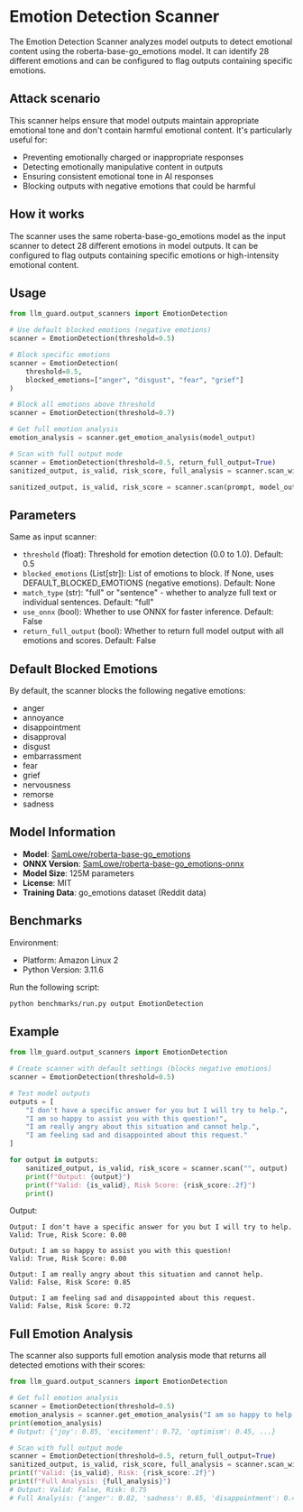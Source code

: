 # Emotion Detection Scanner

The Emotion Detection Scanner analyzes model outputs to detect emotional content using the roberta-base-go_emotions model. It can identify 28 different emotions and can be configured to flag outputs containing specific emotions.

## Attack scenario

This scanner helps ensure that model outputs maintain appropriate emotional tone and don't contain harmful emotional content. It's particularly useful for:
- Preventing emotionally charged or inappropriate responses
- Detecting emotionally manipulative content in outputs
- Ensuring consistent emotional tone in AI responses
- Blocking outputs with negative emotions that could be harmful

## How it works

The scanner uses the same roberta-base-go_emotions model as the input scanner to detect 28 different emotions in model outputs. It can be configured to flag outputs containing specific emotions or high-intensity emotional content.

## Usage

```python
from llm_guard.output_scanners import EmotionDetection

# Use default blocked emotions (negative emotions)
scanner = EmotionDetection(threshold=0.5)

# Block specific emotions
scanner = EmotionDetection(
    threshold=0.5,
    blocked_emotions=["anger", "disgust", "fear", "grief"]
)

# Block all emotions above threshold
scanner = EmotionDetection(threshold=0.7)

# Get full emotion analysis
emotion_analysis = scanner.get_emotion_analysis(model_output)

# Scan with full output mode
scanner = EmotionDetection(threshold=0.5, return_full_output=True)
sanitized_output, is_valid, risk_score, full_analysis = scanner.scan_with_full_output(prompt, model_output)

sanitized_output, is_valid, risk_score = scanner.scan(prompt, model_output)
```

## Parameters

Same as input scanner:
- `threshold` (float): Threshold for emotion detection (0.0 to 1.0). Default: 0.5
- `blocked_emotions` (List[str]): List of emotions to block. If None, uses DEFAULT_BLOCKED_EMOTIONS (negative emotions). Default: None
- `match_type` (str): "full" or "sentence" - whether to analyze full text or individual sentences. Default: "full"
- `use_onnx` (bool): Whether to use ONNX for faster inference. Default: False
- `return_full_output` (bool): Whether to return full model output with all emotions and scores. Default: False

## Default Blocked Emotions

By default, the scanner blocks the following negative emotions:
- anger
- annoyance
- disappointment
- disapproval
- disgust
- embarrassment
- fear
- grief
- nervousness
- remorse
- sadness

## Model Information

- **Model**: [SamLowe/roberta-base-go_emotions](https://huggingface.co/SamLowe/roberta-base-go_emotions)
- **ONNX Version**: [SamLowe/roberta-base-go_emotions-onnx](https://huggingface.co/SamLowe/roberta-base-go_emotions-onnx)
- **Model Size**: 125M parameters
- **License**: MIT
- **Training Data**: go_emotions dataset (Reddit data)

## Benchmarks

Environment:
- Platform: Amazon Linux 2
- Python Version: 3.11.6

Run the following script:
```sh
python benchmarks/run.py output EmotionDetection
```

## Example

```python
from llm_guard.output_scanners import EmotionDetection

# Create scanner with default settings (blocks negative emotions)
scanner = EmotionDetection(threshold=0.5)

# Test model outputs
outputs = [
    "I don't have a specific answer for you but I will try to help.",
    "I am so happy to assist you with this question!",
    "I am really angry about this situation and cannot help.",
    "I am feeling sad and disappointed about this request."
]

for output in outputs:
    sanitized_output, is_valid, risk_score = scanner.scan("", output)
    print(f"Output: {output}")
    print(f"Valid: {is_valid}, Risk Score: {risk_score:.2f}")
    print()
```

Output:
```
Output: I don't have a specific answer for you but I will try to help.
Valid: True, Risk Score: 0.00

Output: I am so happy to assist you with this question!
Valid: True, Risk Score: 0.00

Output: I am really angry about this situation and cannot help.
Valid: False, Risk Score: 0.85

Output: I am feeling sad and disappointed about this request.
Valid: False, Risk Score: 0.72
```

## Full Emotion Analysis

The scanner also supports full emotion analysis mode that returns all detected emotions with their scores:

```python
from llm_guard.output_scanners import EmotionDetection

# Get full emotion analysis
scanner = EmotionDetection(threshold=0.5)
emotion_analysis = scanner.get_emotion_analysis("I am so happy to help you with this!")
print(emotion_analysis)
# Output: {'joy': 0.85, 'excitement': 0.72, 'optimism': 0.45, ...}

# Scan with full output mode
scanner = EmotionDetection(threshold=0.5, return_full_output=True)
sanitized_output, is_valid, risk_score, full_analysis = scanner.scan_with_full_output("", "I am angry and sad!")
print(f"Valid: {is_valid}, Risk: {risk_score:.2f}")
print(f"Full Analysis: {full_analysis}")
# Output: Valid: False, Risk: 0.75
# Full Analysis: {'anger': 0.82, 'sadness': 0.65, 'disappointment': 0.45, ...}
``` 